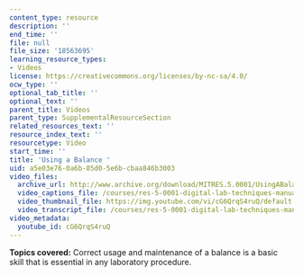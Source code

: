 ```yaml
---
content_type: resource
description: ''
end_time: ''
file: null
file_size: '18563695'
learning_resource_types:
- Videos
license: https://creativecommons.org/licenses/by-nc-sa/4.0/
ocw_type: ''
optional_tab_title: ''
optional_text: ''
parent_title: Videos
parent_type: SupplementalResourceSection
related_resources_text: ''
resource_index_text: ''
resourcetype: Video
start_time: ''
title: 'Using a Balance '
uid: a5e03e76-0a6b-85d0-5e6b-cbaa846b3003
video_files:
  archive_url: http://www.archive.org/download/MITRES.5.0001/UsingABalance_MitDigitalLabTechniquesManual.mp4
  video_captions_file: /courses/res-5-0001-digital-lab-techniques-manual-spring-2007/e003ce2a7ac2590e8e8310c77a355828_cG6QrqS4ruQ.vtt
  video_thumbnail_file: https://img.youtube.com/vi/cG6QrqS4ruQ/default.jpg
  video_transcript_file: /courses/res-5-0001-digital-lab-techniques-manual-spring-2007/bb831a5d4a28a0424ed36be4c457e789_cG6QrqS4ruQ.pdf
video_metadata:
  youtube_id: cG6QrqS4ruQ
---
```


**Topics covered:** Correct usage and maintenance of a balance is a basic skill that is essential in any laboratory procedure.

